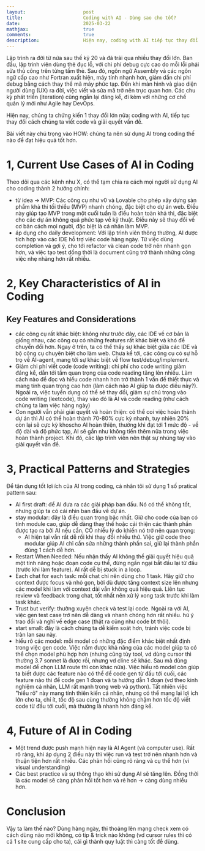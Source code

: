 ```yaml
---
layout:                     post
title:                      Coding with AI - Dùng sao cho tốt?
date:                       2025-03-22
mathjax:                    true
comments:                   true
description:                Hiện nay, coding with AI tiếp tục thay đổi cách chúng ta viết code và giải quyết vấn đề. Bài viết này chú trọng vào HOW - chúng ta nên sử dụng AI trong coding thế nào để đạt hiệu quả tốt hơn.
---
```


Lập trình ra đời từ nửa sau thế kỷ 20 và đã trải qua nhiều thay đổi lớn. Ban đầu, lập trình viên dùng thẻ đục lỗ, với chi phí debug cực cao do mỗi lỗi phải sửa thủ công trên từng tấm thẻ. Sau đó, ngôn ngữ Assembly và các ngôn ngữ cấp cao như Fortran xuất hiện, máy tính nhanh hơn, giảm dần chi phí debug bằng cách thay thế mã máy phức tạp. Đến khi màn hình và giao diện người dùng (UX) ra đời, việc viết và sửa mã trở nên trực quan hơn. Các chu kỳ phát triển (iteration) cũng ngắn lại đáng kể, đi kèm với những cơ chế quản lý mới như Agile hay DevOps. 

Hiện nay, chúng ta chứng kiến 1 thay đổi lớn nữa: coding with AI, tiếp tục thay đổi cách chúng ta viết code và giải quyết vấn đề.

Bài viết này chú trọng vào HOW: chúng ta nên sử dụng AI trong coding thế nào để đạt hiệu quả tốt hơn.

# 1, Current Use Cases of AI in Coding  

Theo dõi qua các kênh như X, có thể tạm chia ra cách mọi người sử dụng AI cho coding thành 2 hướng chính:
+ từ idea -> MVP: Các công cụ như v0 và Lovable cho phép xây dựng sản phẩm khả thi tối thiểu (MVP) nhanh chóng, đặc biệt cho dự án web. Điều này giúp tạo MVP trong một cuối tuần là điều hoàn toàn khả thi, đặc biệt cho các dự án không quá phức tạp về kỹ thuật. Điều này sẽ thay đổi về cơ bản cách mọi người, đặc biệt là cá nhân làm MVP.
+ áp dụng cho daily development: Với lập trình viên thông thường, AI được tích hợp vào các IDE hỗ trợ việc code hàng ngày. Từ việc dùng completion và gợi ý, cho tới refactor và clean code trở nên nhanh gọn hơn, và việc tạo test dồng thời là document cũng trở thành những công việc nhẹ nhàng hơn rất nhiều.

# 2, Key Characteristics of AI in Coding

## Key Features and Considerations
+ các công cụ rất khác biệt: không như trước đây, các IDE về cơ bản là giống nhau, các công cụ có những features rất khác biệt và khó để chuyển đổi hơn. Ngay ở trên, ta có thể thấy sự khác biệt giữa các IDE và bộ công cụ chuyên biệt cho làm web. Chưa kể tới, các công cụ có sự hỗ trọ về AI-agent, mang tới sự khác biệt về flow test/debug/implement.
+ Giảm chi phí viết code (code writing): chi phí cho code writing giảm đáng kể, dẫn tới tầm quan trọng của code reading tăng lên nhiều. Làm cách nào để đọc và hiểu code nhanh hơn trở thành 1 vấn đề thiết thực và mang tính quan trọng cao hơn (làm cách nào AI giúp ta được điều này?). Ngoài ra, việc tuyển dụng có thể sẽ thay đổi, giảm sự chú trọng vào code writing (leetcode), thay vào đó là AI và code reading (như cách chúng ta làm việc hàng ngày)
+ Con người vẫn phải giải quyết và hoàn thiện: có thể coi việc hoàn thành dự án thì AI có thể hoàn thành 70-80% cực kỳ nhanh, tuy nhiên 20% còn lại sẽ cực kỳ khoscho AI hoàn thiện, thường khi đạt tới 1 mức độ - về độ dài và độ phức tạp, AI sẽ gần như không tiến thêm nữa trong việc hoàn thành project. Khi đó, các lập trình viên nên thật sự nhúng tay vào giải quyết vấn đề.

# 3, Practical Patterns and Strategies

Để tận dụng tốt lợi ích của AI trong coding, cá nhân tôi sử dụng 1 số pratical pattern sau:
+ AI first draft: để AI đưa ra các giải pháp ban đầu. Nó có thể không tốt, nhưng giúp ta có cái nhìn ban đầu về dự án.
+ stay modular: đây là điều quan trọng bậc nhất. Giữ cho code của bạn có tính module cao, giúp dễ dàng thay thế hoặc cải thiện các thành phần được tạo ra bởi AI nếu cần. CÓ nhiều lý do khiến nó trở nên quan trọng:
    + AI hiện tại vẫn rất dễ rối khi thay đổi nhiều thứ. Việc giữ code theo modular giúp AI chỉ cần sửa những thành phần sai, giữ lại thành phần đúng 1 cách dễ hơn.
+ Restart When Needed: Nếu nhận thấy AI không thể giải quyết hiệu quả một tính năng hoặc đoạn code cụ thể, đừng ngần ngại bắt đầu lại từ đầu (trước khi làm feature). AI rất dễ bị stuck in a loop.
+ Each chat for each task: mỗi chat chỉ nên dùng cho 1 task. Hãy giữ cho context được focus và nhỏ gọn, bởi dù được tăng context size lên nhưng các model khi làm với context dài vẫn không quá hiệu quả. Liên tục review và feedback trong chat, tốt nhất nên xử lý xong task trước khi làm task khác.
+ Trust but verify: thường xuyên check và test lại code. Ngoài ra với AI, việc gen test case trở nên dễ dàng và nhanh chóng hơn rất nhiều. hú ý trao đổi và nghĩ về edge case (thật ra cũng như code bt thôi).
+ start small: đây là cách chúng ta dễ kiểm soát hơn, tránh việc code bị tràn lan sau này.
+ hiểu rõ các model: mỗi model có những đặc điểm khác biệt nhất định trong việc gen code. Việc nắm được khả năng của các model giúp ta có thể chọn model phù hợp hơn (nhưng cũng tùy tool, vd dùng cursor thì thường 3.7 sonnet là được rồi, nhưng vd cline sẽ khác. Sau mà dùng model để chọn LLM route thì còn khác nữa). Việc hiểu rõ model còn giúp ta biết được các feature nào có thể để code gen từ đầu tới cuối, các feature nào thì để code gen 1 đoạn và ta hướng dẫn 1 đoạn (vd theo kinh nghiệm cá nhân, LLM rất mạnh trong web và python). Tất nhiên việc "hiểu rõ" này mang tính thiên kiến cá nhân, nhưng có thể mang lại lợi ích lớn cho ta, chí ít, tốc độ sau cùng thường không chậm hơn tốc độ viết code từ đầu tới cuối, mà thường là nhanh hơn đáng kể.


# 4, Future of AI in Coding

+ Một trend được push mạnh hiện nay là AI Agent (và computer use). Rất rõ ràng, khi áp dụng 2 điều này thì việc run và test trở nên nhanh hơn và thuận tiện hơn rất nhiều. Các phản hồi cũng rõ ràng và cụ thể hơn (vì visual understanding)
+ Các best practice và sự thông thạo khi sử dụng AI sẽ tăng lên. Đồng thời là các model sẽ càng phản hồi tốt hơn và rẻ hơn -> càng dùng nhiều hơn.

# Conclusion

Vậy ta làm thế nào? Dùng hàng ngày, thi thoảng lên mạng check xem có cách dùng nào mới không, có tip & trick nào không (vd cursor rules thì có cả 1 site cung cấp cho ta), cái gì thành quy luật thì càng tốt để dùng.
